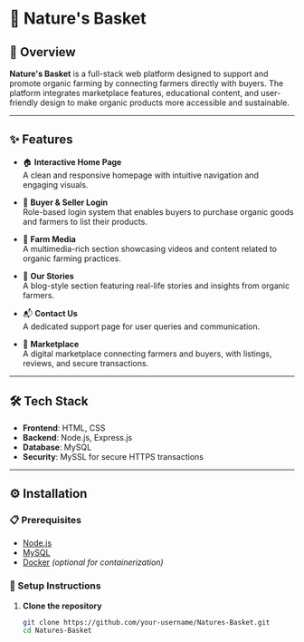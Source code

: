 # 🧺 Nature's Basket

## 🌿 Overview
**Nature's Basket** is a full-stack web platform designed to support and promote organic farming by connecting farmers directly with buyers. The platform integrates marketplace features, educational content, and user-friendly design to make organic products more accessible and sustainable.

---

## ✨ Features

- 🏠 **Interactive Home Page**  
  A clean and responsive homepage with intuitive navigation and engaging visuals.

- 🔐 **Buyer & Seller Login**  
  Role-based login system that enables buyers to purchase organic goods and farmers to list their products.

- 🎥 **Farm Media**  
  A multimedia-rich section showcasing videos and content related to organic farming practices.

- 📖 **Our Stories**  
  A blog-style section featuring real-life stories and insights from organic farmers.

- 📬 **Contact Us**  
  A dedicated support page for user queries and communication.

- 🛒 **Marketplace**  
  A digital marketplace connecting farmers and buyers, with listings, reviews, and secure transactions.

---

## 🛠️ Tech Stack

- **Frontend**: HTML, CSS  
- **Backend**: Node.js, Express.js  
- **Database**: MySQL  
- **Security**: MySSL for secure HTTPS transactions

---

## ⚙️ Installation

### 📋 Prerequisites
- [Node.js](https://nodejs.org/)
- [MySQL](https://www.mysql.com/)
- [Docker](https://www.docker.com/) *(optional for containerization)*

### 🚀 Setup Instructions

1. **Clone the repository**
   ```bash
   git clone https://github.com/your-username/Natures-Basket.git
   cd Natures-Basket
